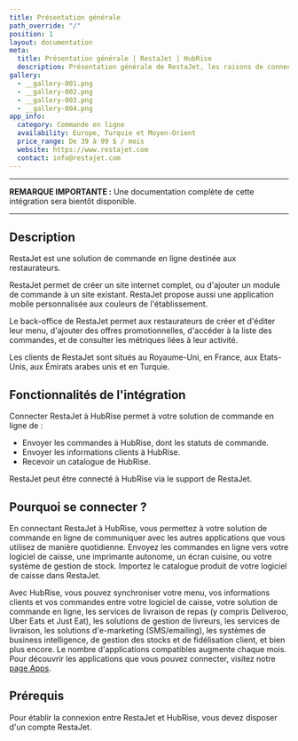 ```yaml
---
title: Présentation générale
path_override: "/"
position: 1
layout: documentation
meta:
  title: Présentation générale | RestaJet | HubRise
  description: Présentation générale de RestaJet, les raisons de connecter votre solution de commande en ligne à HubRise et les fonctionnalités de l'intégration avec HubRise.
gallery:
  - __gallery-001.png
  - __gallery-002.png
  - __gallery-003.png
  - __gallery-004.png
app_info:
  category: Commande en ligne
  availability: Europe, Turquie et Moyen-Orient
  price_range: De 39 à 99 $ / mois
  website: https://www.restajet.com
  contact: info@restajet.com
---
```


---

**REMARQUE IMPORTANTE :** Une documentation complète de cette intégration sera bientôt disponible.

---

## Description

RestaJet est une solution de commande en ligne destinée aux restaurateurs.

RestaJet permet de créer un site internet complet, ou d'ajouter un module de commande à un site existant. RestaJet propose aussi une application mobile personnalisée aux couleurs de l'établissement.

Le back-office de RestaJet permet aux restaurateurs de créer et d'éditer leur menu, d'ajouter des offres promotionnelles, d'accéder à la liste des commandes, et de consulter les métriques liées à leur activité.

Les clients de RestaJet sont situés au Royaume-Uni, en France, aux Etats-Unis, aux Émirats arabes unis et en Turquie.

## Fonctionnalités de l'intégration

Connecter RestaJet à HubRise permet à votre solution de commande en ligne de :

- Envoyer les commandes à HubRise, dont les statuts de commande.
- Envoyer les informations clients à HubRise.
- Recevoir un catalogue de HubRise.

RestaJet peut être connecté à HubRise via le support de RestaJet.

## Pourquoi se connecter ?

En connectant RestaJet à HubRise, vous permettez à votre solution de commande en ligne de communiquer avec les autres applications que vous utilisez de manière quotidienne. Envoyez les commandes en ligne vers votre logiciel de caisse, une imprimante autonome, un écran cuisine, ou votre système de gestion de stock. Importez le catalogue produit de votre logiciel de caisse dans RestaJet.

Avec HubRise, vous pouvez synchroniser votre menu, vos informations clients et vos commandes entre votre logiciel de caisse, votre solution de commande en ligne, les services de livraison de repas (y compris Deliveroo, Uber Eats et Just Eat), les solutions de gestion de livreurs, les services de livraison, les solutions d'e-marketing (SMS/emailing), les systèmes de business intelligence, de gestion des stocks et de fidélisation client, et bien plus encore. Le nombre d'applications compatibles augmente chaque mois. Pour découvrir les applications que vous pouvez connecter, visitez notre [page Apps](/apps).

## Prérequis

Pour établir la connexion entre RestaJet et HubRise, vous devez disposer d'un compte RestaJet.

